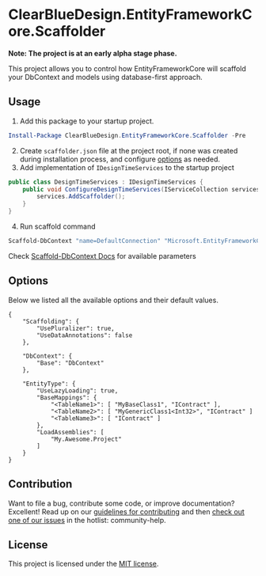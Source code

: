 # ClearBlueDesign.EntityFrameworkCore.Scaffolder
**Note: The project is at an early alpha stage phase.**

This project allows you to control how EntityFrameworkCore will scaffold your DbContext and models using database-first approach.

## Usage
1. Add this package to your startup project.
``` psm1
Install-Package ClearBlueDesign.EntityFrameworkCore.Scaffolder -Pre
```
2. Create `scaffolder.json` file at the project root, if none was created during installation process, and configure [options](https://github.com/clearbluedesign/EntityFrameworkCore.Scaffolder/blob/master/README.md#options) as needed.
3. Add implementation of `IDesignTimeServices` to the startup project
``` cs
public class DesignTimeServices : IDesignTimeServices {
	public void ConfigureDesignTimeServices(IServiceCollection services) {
		services.AddScaffolder();
	}
}
```
4. Run scaffold command 
``` psm1
Scaffold-DbContext "name=DefaultConnection" "Microsoft.EntityFrameworkCore.SqlServer"
```
Check [Scaffold-DbContext Docs](https://docs.microsoft.com/en-us/ef/core/miscellaneous/cli/powershell#scaffold-dbcontext) for available parameters

## Options
Below we listed all the available options and their default values.
```
{
	"Scaffolding": {
		"UsePluralizer": true,
		"UseDataAnnotations": false
	},

	"DbContext": {
		"Base": "DbContext"
	},

	"EntityType": {
		"UseLazyLoading": true,
		"BaseMappings": {
			"<TableName1>": [ "MyBaseClass1", "IContract" ],
			"<TableName2>": [ "MyGenericClass1<Int32>", "IContract" ]
			"<TableName3>": [ "IContract" ]
		},
		"LoadAssemblies": [
			"My.Awesome.Project"
		]
	}
}

```

## Contribution
Want to file a bug, contribute some code, or improve documentation? Excellent! Read up on our [guidelines for contributing](https://github.com/clearbluedesign/EntityFrameworkCore.Scaffolder/blob/master/CONTRIBUTING.md) and then [check out one of our issues](https://github.com/clearbluedesign/EntityFrameworkCore.Scaffolder/issues) in the hotlist: community-help. 

## License
This project is licensed under the [MIT license](https://github.com/clearbluedesign/EntityFrameworkCore.Scaffolder/blob/master/LICENSE).
